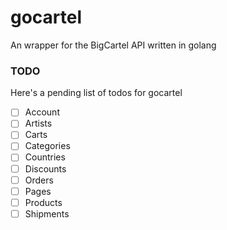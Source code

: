 # gocartel
An wrapper for the BigCartel API written in golang


### TODO
Here's a pending list of todos for gocartel
- [ ] Account
- [ ] Artists
- [ ] Carts
- [ ] Categories
- [ ] Countries
- [ ] Discounts
- [ ] Orders
- [ ] Pages
- [ ] Products
- [ ] Shipments
